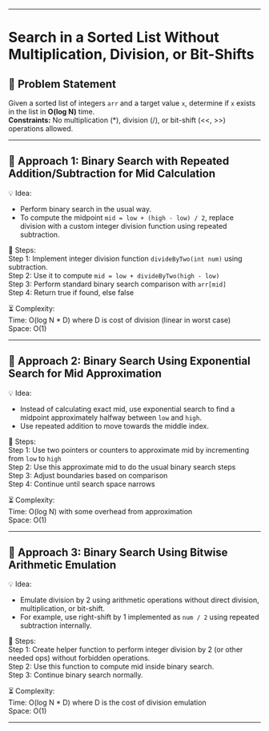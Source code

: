 ------------------------------------------------------------
# Search in a Sorted List Without Multiplication, Division, or Bit-Shifts

## 📝 Problem Statement  
Given a sorted list of integers `arr` and a target value `x`, determine if `x` exists in the list in **O(log N)** time.  
**Constraints:** No multiplication (*), division (/), or bit-shift (<<, >>) operations allowed.

---

## 🔹 Approach 1: Binary Search with Repeated Addition/Subtraction for Mid Calculation  
💡 Idea:  
- Perform binary search in the usual way.  
- To compute the midpoint `mid = low + (high - low) / 2`, replace division with a custom integer division function using repeated subtraction.

📍 Steps:  
Step 1: Implement integer division function `divideByTwo(int num)` using subtraction.  
Step 2: Use it to compute `mid = low + divideByTwo(high - low)`  
Step 3: Perform standard binary search comparison with `arr[mid]`  
Step 4: Return true if found, else false

⏳ Complexity:  
Time: O(log N * D) where D is cost of division (linear in worst case)  
Space: O(1)

---

## 🔹 Approach 2: Binary Search Using Exponential Search for Mid Approximation  
💡 Idea:  
- Instead of calculating exact mid, use exponential search to find a midpoint approximately halfway between `low` and `high`.  
- Use repeated addition to move towards the middle index.

📍 Steps:  
Step 1: Use two pointers or counters to approximate mid by incrementing from `low` to `high`  
Step 2: Use this approximate mid to do the usual binary search steps  
Step 3: Adjust boundaries based on comparison  
Step 4: Continue until search space narrows

⏳ Complexity:  
Time: O(log N) with some overhead from approximation  
Space: O(1)

---

## 🔹 Approach 3: Binary Search Using Bitwise Arithmetic Emulation  
💡 Idea:  
- Emulate division by 2 using arithmetic operations without direct division, multiplication, or bit-shift.  
- For example, use right-shift by 1 implemented as `num / 2` using repeated subtraction internally.

📍 Steps:  
Step 1: Create helper function to perform integer division by 2 (or other needed ops) without forbidden operations.  
Step 2: Use this function to compute mid inside binary search.  
Step 3: Continue binary search normally.

⏳ Complexity:  
Time: O(log N * D) where D is the cost of division emulation  
Space: O(1)

---


